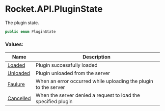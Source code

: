 # Rocket.API.PluginState

The plugin state.

```csharp
public enum PluginState
```

### Values:

Name | Description
------------ | -------------
[Loaded](scripting/modules/rocket/api/pluginstate/loaded) | Plugin successfully loaded
[Unloaded](scripting/modules/rocket/api/pluginstate/unloaded) | Plugin unloaded from the server
[Faulure](scripting/modules/rocket/api/pluginstate/faulure) | When an error occurred while uploading the plugin to the server
[Cancelled](scripting/modules/rocket/api/pluginstate/cancelled) | When the server denied a request to load the specified plugin
